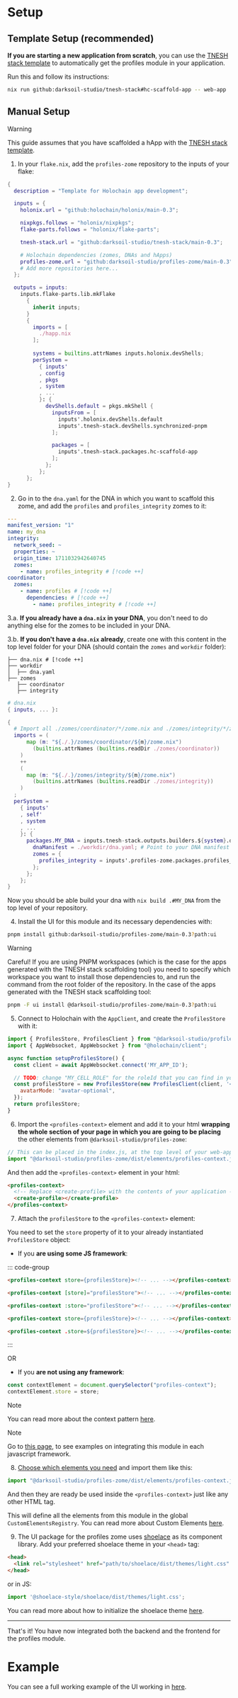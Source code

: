 # Setup

## Template Setup (recommended)

**If you are starting a new application from scratch**, you can use the [TNESH stack template](https://darksoil.studio/tnesh-stack/scaffolding-a-happ) to automatically get the profiles module in your application.

Run this and follow its instructions:

```bash
nix run github:darksoil-studio/tnesh-stack#hc-scaffold-app -- web-app
```

## Manual Setup

> [!WARNING]
> This guide assumes that you have scaffolded a hApp with the [TNESH stack template](https://darksoil.studio/tnesh-stack/scaffolding-a-happ).

1. In your `flake.nix`, add the `profiles-zome` repository to the inputs of your flake:

```nix
{
  description = "Template for Holochain app development";

  inputs = {
    holonix.url = "github:holochain/holonix/main-0.3";

    nixpkgs.follows = "holonix/nixpkgs";
    flake-parts.follows = "holonix/flake-parts";

    tnesh-stack.url = "github:darksoil-studio/tnesh-stack/main-0.3";

    # Holochain dependencies (zomes, DNAs and hApps)
    profiles-zome.url = "github:darksoil-studio/profiles-zome/main-0.3"; # [!code ++]
    # Add more repositories here...
  };

  outputs = inputs:
    inputs.flake-parts.lib.mkFlake
      {
        inherit inputs;
      }
      {
        imports = [
          ./happ.nix
        ];
      
        systems = builtins.attrNames inputs.holonix.devShells;
        perSystem =
          { inputs'
          , config
          , pkgs
          , system
          , ...
          }: {
            devShells.default = pkgs.mkShell {
              inputsFrom = [ 
                inputs'.holonix.devShells.default 
                inputs'.tnesh-stack.devShells.synchronized-pnpm
              ];

              packages = [
                inputs'.tnesh-stack.packages.hc-scaffold-app
              ];
            };
          };
      };
}
```

2. Go in to the `dna.yaml` for the DNA in which you want to scaffold this zome, and add the `profiles` and `profiles_integrity` zomes to it:

```yaml
---
manifest_version: "1"
name: my_dna
integrity:
  network_seed: ~
  properties: ~
  origin_time: 1711032942640745
  zomes:
    - name: profiles_integrity # [!code ++]
coordinator:
  zomes:
    - name: profiles # [!code ++]
      dependencies: # [!code ++]
        - name: profiles_integrity # [!code ++]
```

3.a. **If you already have a `dna.nix` in your DNA**, you don't need to do anything else for the zomes to be included in your DNA.

3.b. **If you don't have a `dna.nix` already**, create one with this content in the top level folder for your DNA (should contain the `zomes` and `workdir` folder):

```
├── dna.nix # [!code ++]
├── workdir
│  ├── dna.yaml
├── zomes
   ├── coordinator
   ├── integrity
```

```nix
# dna.nix
{ inputs, ... }:

{
  # Import all ./zomes/coordinator/*/zome.nix and ./zomes/integrity/*/zome.nix  
  imports = (
      map (m: "${./.}/zomes/coordinator/${m}/zome.nix")
        (builtins.attrNames (builtins.readDir ./zomes/coordinator))
    )
    ++ 
    (
      map (m: "${./.}/zomes/integrity/${m}/zome.nix")
        (builtins.attrNames (builtins.readDir ./zomes/integrity))
    )
  ;
  perSystem =
    { inputs'
    , self'
    , system
    , ...
    }: {
  	  packages.MY_DNA = inputs.tnesh-stack.outputs.builders.${system}.dna {
        dnaManifest = ./workdir/dna.yaml; # Point to your DNA manifest
        zomes = {
          profiles_integrity = inputs'.profiles-zome.packages.profiles_integrity;
        };
      };
  	};
}
```

Now you should be able build your dna with `nix build .#MY_DNA` from the top level of your repository.

4. Install the UI for this module and its necessary dependencies with:

```bash
pnpm install github:darksoil-studio/profiles-zome/main-0.3?path:ui
```

> [!WARNING]
> Careful! If you are using PNPM workspaces (which is the case for the apps generated with the TNESH stack scaffolding tool) you need to specify which workspace you want to install those dependencies to, and run the command from the root folder of the repository. In the case of the apps generated with the TNESH stack scaffolding tool:
>
>```bash
>pnpm -F ui install @darksoil-studio/profiles-zome/main-0.3?path:ui
>```

5. Connect to Holochain with the `AppClient`, and create the `ProfilesStore` with it:

```js
import { ProfilesStore, ProfilesClient } from "@darksoil-studio/profiles-zome";
import { AppWebsocket, AppWebsocket } from "@holochain/client";

async function setupProfilesStore() {
  const client = await AppWebsocket.connect('MY_APP_ID');

  // TODO: change "MY_CELL_ROLE" for the roleId that you can find in your "happ.yaml"
  const profilesStore = new ProfilesStore(new ProfilesClient(client, '<MY_CELL_ROLE>'), {
    avatarMode: "avatar-optional",
  });
  return profilesStore;
}
```

6. Import the `<profiles-context>` element and add it to your html **wrapping the whole section of your page in which you are going to be placing** the other elements from `@darksoil-studio/profiles-zome`:

```js
// This can be placed in the index.js, at the top level of your web-app.
import "@darksoil-studio/profiles-zome/dist/elements/profiles-context.js";
```

And then add the `<profiles-context>` element in your html:

```html
<profiles-context>
  <!-- Replace <create-profile> with the contents of your application -->
  <create-profile></create-profile>
</profiles-context>
```

7. Attach the `profilesStore` to the `<profiles-context>` element:

You need to set the `store` property of it to your already instantiated `ProfilesStore` object:

- If you **are using some JS framework**:

::: code-group
```html [React]
<profiles-context store={profilesStore}><!-- ... --></profiles-context>
```

```html [Angular]
<profiles-context [store]="profilesStore"><!-- ... --></profiles-context>
```

```html [Vue]
<profiles-context :store="profilesStore"><!-- ... --></profiles-context>
```

```html [Svelte]
<profiles-context store={profilesStore}><!-- ... --></profiles-context>
```

```html [Lit]
<profiles-context .store=${profilesStore}><!-- ... --></profiles-context>
```
:::

OR

- If you **are not using any framework**:

```js
const contextElement = document.querySelector("profiles-context");
contextElement.store = store;
```

> [!NOTE]
> You can read more about the context pattern [here](https://darksoil.studio/tnesh-stack/guides/custom-elements#context).

> [!NOTE]
> Go to [this page](https://darksoil.studio/tnesh-stack/integrating-with-frameworks/), to see examples on integrating this module in each javascript framework.

8. [Choose which elements you need](./elements/profile-prompt.md) and import them like this:

```js
import "@darksoil-studio/profiles-zome/dist/elements/profiles-context.js";
```

And then they are ready be used inside the `<profiles-context>` just like any other HTML tag.

This will define all the elements from this module in the global `CustomElementsRegistry`. You can read more about Custom Elements [here](https://developers.google.com/web/fundamentals/web-components/customelements).

9. The UI package for the profiles zome uses [shoelace](https://shoelace.style) as its component library. Add your preferred shoelace theme in your `<head>` tag:

```html
<head>
  <link rel="stylesheet" href="path/to/shoelace/dist/themes/light.css" />
</head>
```

or in JS:

```js
import '@shoelace-style/shoelace/dist/themes/light.css';
```

You can read more about how to initialize the shoelace theme [here](https://shoelace.style/getting-started/themes?id=activating-themes).

---

That's it! You have now integrated both the backend and the frontend for the profiles module.

# Example

You can see a full working example of the UI working in [here](https://github.com/darksoil-studio/profiles-zome/blob/main/ui/demo/index.html).

